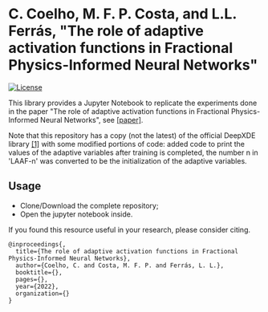 # C. Coelho, M. F. P. Costa, and L.L. Ferrás, "The role of adaptive activation functions in Fractional Physics-Informed Neural Networks"

[![License](https://img.shields.io/github/license/lululxvi/deepxde)](https://github.com/lululxvi/deepxde/blob/master/LICENSE)

This library provides a Jupyter Notebook to replicate the experiments done in the paper "The role of adaptive activation functions in Fractional Physics-Informed Neural Networks", see [[paper]](https://drive.google.com/file/d/1rG3WgrAMverC5qlVPUkMLrSyTwpgw1Nr/view?usp=sharing).

Note that this repository has a copy (not the latest) of the official DeepXDE library [[1]](https://github.com/lululxvi/deepxde) with some modified portions of code: added code to print the values of the adaptive variables after training is completed, the number n in 'LAAF-n' was converted to be the initialization of the adaptive variables.


## Usage

- Clone/Download the complete repository;
- Open the jupyter notebook inside.


If you found this resource useful in your research, please consider citing.

```
@inproceedings{,
  title={The role of adaptive activation functions in Fractional Physics-Informed Neural Networks},
  author={Coelho, C. and Costa, M. F. P. and Ferrás, L. L.},
  booktitle={},
  pages={},
  year={2022},
  organization={}
}

```
